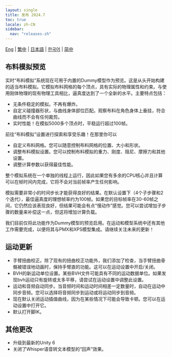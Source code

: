```yaml
---
layout: single
title: 发布 2024.7
toc: true
locale: zh-CN
sidebar:
  nav: "releases-zh"
---
```

[Eng](/dancexr/releases/2024.7) | [繁中](/tw/dancexr/releases/2024.7) | [日本語](/jp/dancexr/releases/2024.7) | [한국어](/kr/dancexr/releases/2024.7) | [简中](/zh/dancexr/releases/2024.7)

## 布料模拟预览

实时“布料模拟”系统现在可用于内置的Dummy模型作为预览。这是从头开始构建的适当布料模拟。它模拟布料网格的每个顶点，具有实际的物理属性和约束。与使用刚体物理的现有物理工具相比，逼真度达到了一个全新的水平。主要特点包括：

* 无条件稳定的模拟。不再有爆炸。
* 自定义碰撞器形状，与曲线身体部位匹配。观察布料在角色身体上垂挂，符合曲线而不会有任何裁剪。
* 实时性能！在模拟5000多个顶点时，平稳运行超过100帧。

前往“布料模拟”设置进行探索和享受乐趣！在那里你可以

* 自定义布料网格。您可以随意控制布料网格的位置、大小和形状。
* 调整布料模拟设置。您可以控制布料模拟的重力、刚度、阻尼、摩擦力和其他设置。
* 调整计算参数以获得最佳性能。

整个模拟系统在一个单独的线程上运行，因此如果您有多余的CPU核心并且计算可以在帧时间内完成，它将不会对当前帧率产生任何影响。

模拟需要非常小的时间步长才能获得良好的结果。在默认设置下（4个子步骤和2个迭代），最佳逼真度的理想帧率约为100帧。如果您的目标帧率在30-60帧之间，它仍然应该表现良好，但结果可能会有点“慢动作”感觉。您可以尝试增加子步骤的数量来补偿这一点，但这将增加计算负载。

我们目前仅将此功能作为Dummy模型的预览启用。在运动和模型系统中还有其他工作需要完成，以便将其与PMX和XPS模型集成。请继续关注未来的更新！

## 运动更新
* 手臂扭曲校正。除了现有的扭曲校正功能外，我们添加了检查，当手臂扭曲骨骼被错误地动画时，保持手臂直的功能。这可以在运动设置中开启/关闭。
* BVH的新运动单位设置。某些BVH文件可能具有不同的运动数据单位。如果发现bvh运动只有旋转或太多平移，请尝试在运动设置中调整此设置。
* 运动和音频自动同步。当音频时间和运动时间相差一定数量时，自动在运动中同步音频。您可以选择将音频同步到运动或将运动同步到音频。
* 现在默认关闭运动插值曲线，因为在某些情况下可能会导致卡顿。您可以在运动设置中打开它。
* 默认打开脚IK。

## 其他更改
* 升级到最新的Unity 6
* 关闭了Whisper语音转文本模型的“回声”效果。